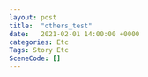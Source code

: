 ```yaml
---
layout: post
title:  "others_test"
date:   2021-02-01 14:00:00 +0000
categories: Etc
Tags: Story Etc
SceneCode: []
---
```

